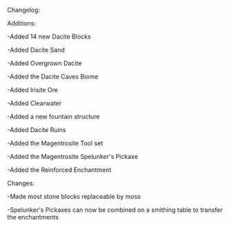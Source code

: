 Changelog:

Additions:

 -Added 14 new Dacite Blocks
 
 -Added Dacite Sand
 
 -Added Overgrown Dacite
 
 -Added the Dacite Caves Biome
 
 -Added Irisite Ore
 
 -Added Clearwater
 
 -Added a new fountain structure
 
 -Added Dacite Ruins
 
 -Added the Magentrosite Tool set
 
 -Added the Magentrosite Spelunker's Pickaxe
 
 -Added the Reinforced Enchantment
 

Changes:

 -Made most stone blocks replaceable by moss
 
 -Spelunker's Pickaxes can now be combined on a smithing table to transfer the enchantments
